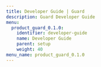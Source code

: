 ```yaml
---
title: Developer Guide | Guard
description: Guard Developer Guide
menu:
  product_guard_0.1.0:
    identifier: developer-guide
    name: Developer Guide
    parent: setup
    weight: 40
menu_name: product_guard_0.1.0
---
```


